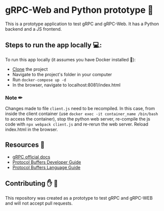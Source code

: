 # gRPC-Web and Python prototype 🦄

This is a prototype application to test gRPC and gRPC-Web. It has a Python backend and a JS frontend.

## Steps to run the app locally 💻:

To run this app locally (it assumes you have Docker installed 🐋):

* [Clone](https://help.github.com/articles/cloning-a-repository/) the project
* Navigate to the project's folder in your computer
* Run `docker-compose up -d`
* In the browser, navigate to localhost:8081/index.html

### Note ✏

Changes made to file `client.js` need to be recompiled. In this case, from inside the client container (use `docker exec -it container_name /bin/bash` to access the container), stop the python web server, re-compile the js code with `npx webpack client.js` and re-rerun the web server. Reload index.html in the browser.


## Resources 🔖
- [gRPC official docs](grpc.io)
- [Protocol Buffers Developer Guide](developers.google.com/protocol-buffers/docs/overview)
- [Protocol Buffers Language Guide](developers.google.com/protocol-buffers/docs/proto)

## Contributing ✋ 🚫

This repository was created as a prototype to test gRPC and gRPC-WEB and will not accept pull requests.
